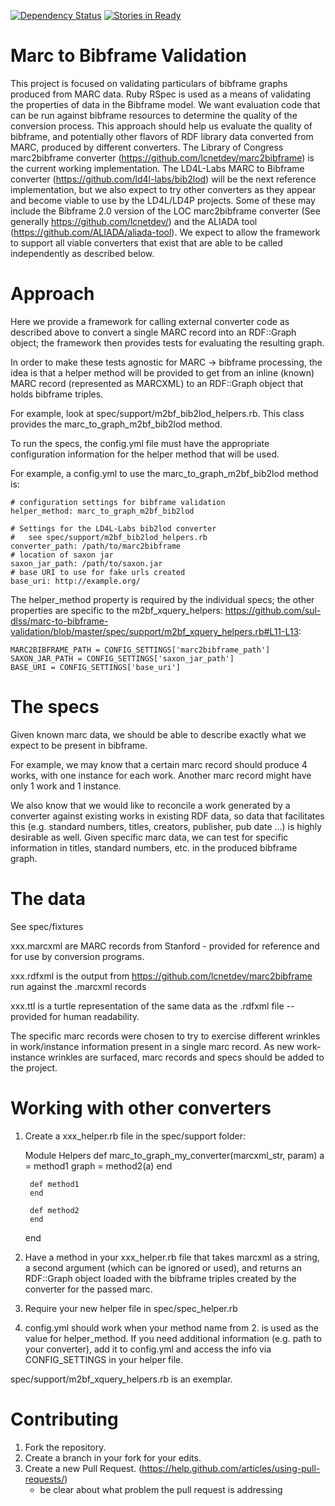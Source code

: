 [![Dependency Status](https://gemnasium.com/ld4l-labs/marc2rdf-validator.svg)](https://gemnasium.com/ld4l-labs/marc2rdf-validator)
[![Stories in Ready](https://badge.waffle.io/ld4l-labs/marc2rdf-validator.png?label=ready&title=Ready)](http://waffle.io/ld4l-labs/marc2rdf-validator)

# Marc to Bibframe Validation

This project is focused on validating particulars of bibframe graphs produced from MARC data.  Ruby RSpec is used as a means of validating the properties of data in the Bibframe model.  We want evaluation code that can be run against bibframe resources to determine the quality of the conversion process.
This approach should help us evaluate the quality of bibframe, and potentially other flavors of RDF library data converted from MARC, produced by different converters. The Library of Congress marc2bibframe converter (https://github.com/lcnetdev/marc2bibframe) is the current working implementation. The LD4L-Labs MARC to Bibframe converter (https://github.com/ld4l-labs/bib2lod) will be the next reference implementation, but we also expect to try other converters as they appear and become viable to use by the LD4L/LD4P projects. Some of these may include the Bibframe 2.0 version of the LOC marc2bibframe converter (See generally https://github.com/lcnetdev/) and the ALIADA tool (https://github.com/ALIADA/aliada-tool).  We expect to allow the framework to support all viable converters that exist that are able to be called independently as described below.

# Approach
Here we provide a framework for calling external converter code as described above to convert a single MARC record into an RDF::Graph object; the framework then provides tests for evaluating the resulting graph.

In order to make these tests agnostic for MARC -> bibframe processing, the idea is that a helper method will be provided to get from an inline (known) MARC record (represented as MARCXML) to an RDF::Graph object that holds bibframe triples.

For example, look at spec/support/m2bf_bib2lod_helpers.rb.  This class provides the marc_to_graph_m2bf_bib2lod method.

To run the specs, the config.yml file must have the appropriate configuration information for the helper method that will be used.

For example, a config.yml to use the marc_to_graph_m2bf_bib2lod method is:

    # configuration settings for bibframe validation
    helper_method: marc_to_graph_m2bf_bib2lod

    # Settings for the LD4L-Labs bib2lod converter
    #   see spec/support/m2bf_bib2lod_helpers.rb
    converter_path: /path/to/marc2bibframe
    # location of saxon jar
    saxon_jar_path: /path/to/saxon.jar
    # base URI to use for fake urls created
    base_uri: http://example.org/

The helper_method property is required by the individual specs;  the other properties are specific to the m2bf_xquery_helpers: https://github.com/sul-dlss/marc-to-bibframe-validation/blob/master/spec/support/m2bf_xquery_helpers.rb#L11-L13:

    MARC2BIBFRAME_PATH = CONFIG_SETTINGS['marc2bibframe_path']
    SAXON_JAR_PATH = CONFIG_SETTINGS['saxon_jar_path']
    BASE_URI = CONFIG_SETTINGS['base_uri']


# The specs

Given known marc data, we should be able to describe exactly what we expect to be present in bibframe.

For example, we may know that a certain marc record should produce 4 works, with one instance for each work.  Another marc record might have only 1 work and 1 instance.

We also know that we would like to reconcile a work generated by a converter against existing works in existing RDF data, so data that facilitates this (e.g. standard numbers, titles, creators, publisher, pub date ...) is highly desirable as well.  Given specific marc data, we can test for specific information in titles, standard numbers, etc. in the produced bibframe graph.

# The data

See spec/fixtures

xxx.marcxml are MARC records from Stanford - provided for reference and for use by conversion programs.

xxx.rdfxml is the output from https://github.com/lcnetdev/marc2bibframe run against the .marcxml records

xxx.ttl is a turtle representation of the same data as the .rdfxml file -- provided for human readability.

The specific marc records were chosen to try to exercise different wrinkles in work/instance information present in a single marc record.  As new work-instance wrinkles are surfaced, marc records and specs should be added to the project.

# Working with other converters

1. Create a xxx_helper.rb file in the spec/support folder:

    Module Helpers
        def marc_to_graph_my_converter(marcxml_str, param)
          a = method1
          graph = method2(a)
        end

        def method1
        end

        def method2
        end
    end

2. Have a method in your xxx_helper.rb file that takes marcxml as a string, a second argument (which can be ignored or used), and returns an RDF::Graph object loaded with the bibframe triples created by the converter for the passed marc.
3. Require your new helper file in spec/spec_helper.rb
4. config.yml should work when your method name from 2. is used as the value for helper_method.  If you need additional information (e.g. path to your converter), add it to config.yml and access the info via CONFIG_SETTINGS in your helper file.

spec/support/m2bf_xquery_helpers.rb is an exemplar.

# Contributing

1. Fork the repository.
2. Create a branch in your fork for your edits.
3. Create a new Pull Request.  (https://help.github.com/articles/using-pull-requests/)
    - be clear about what problem the pull request is addressing

